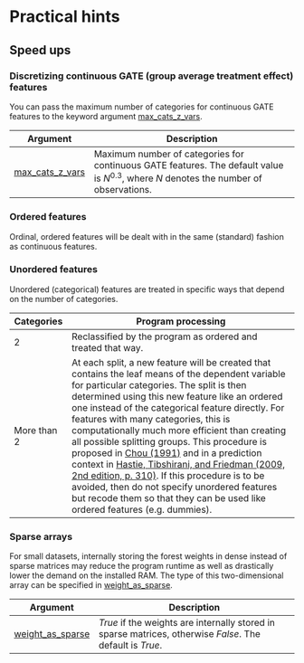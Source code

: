 # Practical hints

## Speed ups

### Discretizing continuous GATE (group average treatment effect) features

You can pass the maximum number of categories for continuous GATE features to the keyword argument [max_cats_z_vars](./core_6.md#max_cats_z_vars). 

| Argument                                       | Description                                                  |
| ---------------------------------------------- | ------------------------------------------------------------ |
| [max_cats_z_vars](./core_6.md#max_cats_z_vars) | Maximum number of categories for continuous GATE features. The default value is *N*<sup>0.3</sup>, where *N* denotes the number of observations. |

### Ordered features

Ordinal, ordered features will be dealt with in the same (standard) fashion as continuous features.

### Unordered features

Unordered (categorical) features are treated in specific ways that depend on the number of categories.

| Categories  | Program processing                                           |
| ----------- | ------------------------------------------------------------ |
| 2           | Reclassified by the program as ordered and treated that way. |
| More than 2 | At each split, a new feature will be created that contains the leaf means of the dependent variable for particular categories. The split is then determined using this new feature like an ordered one instead of the categorical feature directly. For features with many categories, this is computationally much more efficient than creating all possible splitting groups. This procedure is proposed in [Chou (1991)](https://ieeexplore.ieee.org/document/88569) and in a prediction context in [Hastie, Tibshirani, and Friedman (2009, 2nd edition, p. 310)](https://www.springer.com/de/book/9780387848570). If this procedure is to be avoided, then do not specify unordered features but recode them so that they can be used like ordered features (e.g. dummies). |

### Sparse arrays

For small datasets, internally storing the forest weights in dense instead of sparse matrices may reduce the program runtime as well as drastically lower the demand on the installed RAM. The type of this two-dimensional array can be specified in [weight_as_sparse](./core_6.md#weight_as_sparse).

| Argument                                         | Description                                                  |
| ------------------------------------------------ | ------------------------------------------------------------ |
| [weight_as_sparse](./core_6.md#weight_as_sparse) | *True* if the weights are internally stored in sparse matrices, otherwise *False*. The default is *True*. |




